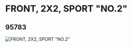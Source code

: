 # FRONT, 2X2, SPORT "NO.2"
## 95783
![FRONT, 2X2, SPORT "NO.2"](https://lc-www-live-s.legocdn.com/media/bricks/5/2/4622547.jpg)